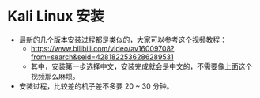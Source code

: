 # Kali Linux 安装

- 最新的几个版本安装过程都是类似的，大家可以参考这个视频教程：
	- <https://www.bilibili.com/video/av16009708?from=search&seid=4281822536286289531>
	- 其中，安装第一步选择中文，安装完成就会是中文的，不需要像上面这个视频那么麻烦。
- 安装过程，比较差的机子差不多要 20 ~ 30 分钟。
